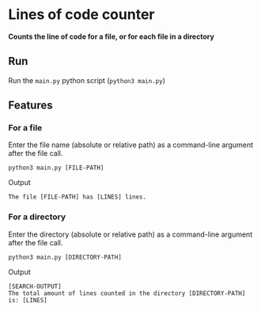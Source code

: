 # Lines of code counter
**Counts the line of code for a file, or for each file in a directory**
## Run
Run the `main.py` python script (`python3 main.py`)
## Features
### For a file
Enter the file name (absolute or relative path) as a command-line argument after the file call.

`python3 main.py [FILE-PATH]`

Output

`The file [FILE-PATH] has [LINES] lines.`
### For a directory
Enter the directory (absolute or relative path) as a command-line argument after the file call.

`python3 main.py [DIRECTORY-PATH]`

Output

    [SEARCH-OUTPUT]
    The total amount of lines counted in the directory [DIRECTORY-PATH] is: [LINES]